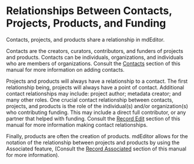 # Relationships Between Contacts, Projects, Products, and Funding

Contacts, projects, and products share a relationship in mdEditor.

Contacts are the creators, curators, contributors, and funders of projects and products. Contacts can be individuals, organizations, and individuals who are members of organizations. Consult the [Contacts](/contacts.md) section of this manual for more information on adding contacts.

Projects and products will always have a relationship to a contact. The first relationship being, projects will always have a point of contact. Additional contact relationships may include: project author; metadata creator; and many other roles. One crucial contact relationship between contacts, projects, and products is the role of the individual\(s\) and/or organization\(s\) who contributing funding. This may include a direct full contributor, or any partner that helped with funding. Consult the [Record Edit](/record.md) section of this manual for more information making contact relationships.

Finally, products are often the creation of products. mdEditor allows for the notation of the relationship between projects and products by using the Associated feature, \(Consult the [Record Associated](/record/record-associated.md) section of this manual for more information\). 


